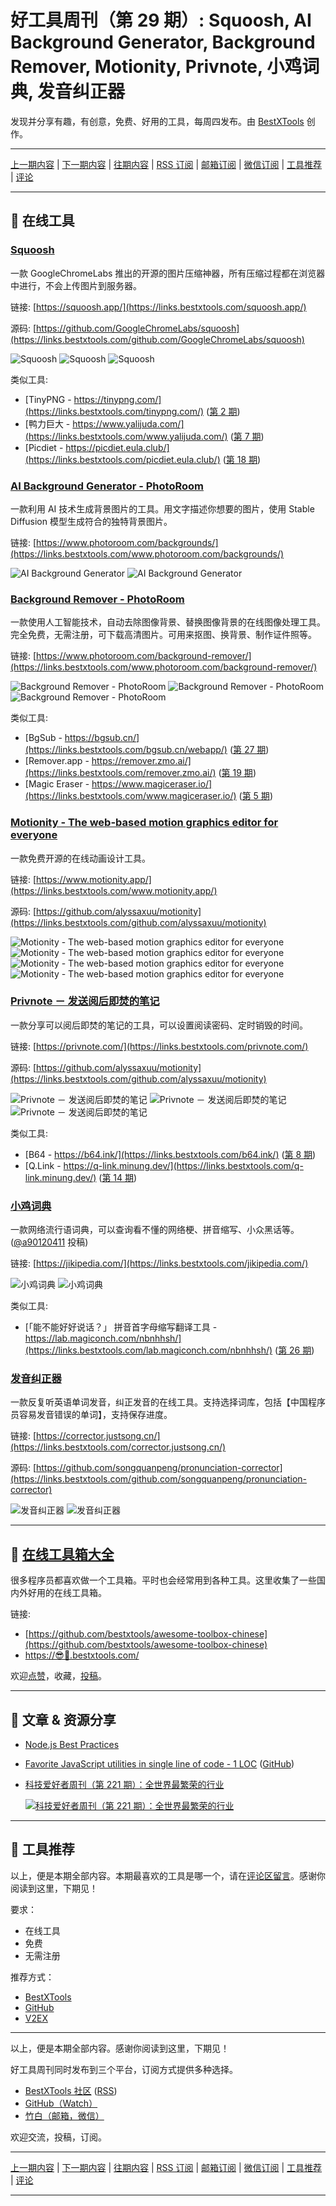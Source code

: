 # 好工具周刊（第 29 期）: Squoosh, AI Background Generator, Background Remover, Motionity, Privnote, 小鸡词典, 发音纠正器

发现并分享有趣，有创意，免费、好用的工具，每周四发布。由 [BestXTools](https://www.bestxtools.com/) 创作。

---

[上一期内容](https://github.com/bestxtools/weekly-cn/blob/main/docs/issue-28.md) | [下一期内容](https://github.com/bestxtools/weekly-cn/blob/main/docs/issue-30.md) | [往期内容](https://github.com/bestxtools/weekly-cn) | [RSS 订阅](https://discuss-cn.bestxtools.com/t/weekly) | [邮箱订阅](https://bestxtools.zhubai.love/?subscribe=1) | [微信订阅](https://discuss-cn.bestxtools.com/d/5/2) | [工具推荐](https://discuss-cn.bestxtools.com/t/tools) | [评论](https://discuss-cn.bestxtools.com/d/77/3)

---

## 🌈 在线工具

### [Squoosh](https://links.bestxtools.com/squoosh.app/)

一款 GoogleChromeLabs 推出的开源的图片压缩神器，所有压缩过程都在浏览器中进行，不会上传图片到服务器。

链接: [https://squoosh.app/](https://links.bestxtools.com/squoosh.app/)

源码: [https://github.com/GoogleChromeLabs/squoosh](https://links.bestxtools.com/github.com/GoogleChromeLabs/squoosh)

![Squoosh](https://raw.githubusercontent.com/bestxtools/weekly-cn/main/images/2022-09-08-12-02-01.png)
![Squoosh](https://raw.githubusercontent.com/bestxtools/weekly-cn/main/images/2022-09-08-12-02-02.png)
![Squoosh](https://raw.githubusercontent.com/bestxtools/weekly-cn/main/images/2022-09-08-12-02-03.png)

类似工具:

- [TinyPNG - https://tinypng.com/](https://links.bestxtools.com/tinypng.com/) ([第 2 期](https://discuss-cn.bestxtools.com/d/9))
- [鸭力巨大 - https://www.yalijuda.com/](https://links.bestxtools.com/www.yalijuda.com/) ([第 7 期](https://discuss-cn.bestxtools.com/d/16))
- [Picdiet - https://picdiet.eula.club/](https://links.bestxtools.com/picdiet.eula.club/) ([第 18 期](https://discuss-cn.bestxtools.com/d/47))

### [AI Background Generator - PhotoRoom](https://links.bestxtools.com/www.photoroom.com/backgrounds/)

一款利用 AI 技术生成背景图片的工具。用文字描述你想要的图片，使用 Stable Diffusion 模型生成符合的独特背景图片。

链接: [https://www.photoroom.com/backgrounds/](https://links.bestxtools.com/www.photoroom.com/backgrounds/)

![AI Background Generator](https://raw.githubusercontent.com/bestxtools/weekly-cn/main/images/2022-09-07-15-40-01.png)
![AI Background Generator](https://raw.githubusercontent.com/bestxtools/weekly-cn/main/images/2022-09-07-15-40-02.png)

### [Background Remover - PhotoRoom](https://links.bestxtools.com/www.photoroom.com/background-remover/)

一款使用人工智能技术，自动去除图像背景、替换图像背景的在线图像处理工具。完全免费，无需注册，可下载高清图片。可用来抠图、换背景、制作证件照等。

链接: [https://www.photoroom.com/background-remover/](https://links.bestxtools.com/www.photoroom.com/background-remover/)

![Background Remover - PhotoRoom](https://raw.githubusercontent.com/bestxtools/weekly-cn/main/images/2022-09-07-16-13-01.png)
![Background Remover - PhotoRoom](https://raw.githubusercontent.com/bestxtools/weekly-cn/main/images/2022-09-07-16-13-02.png)
![Background Remover - PhotoRoom](https://raw.githubusercontent.com/bestxtools/weekly-cn/main/images/2022-09-07-16-13-03.png)

类似工具:

- [BgSub - https://bgsub.cn/](https://links.bestxtools.com/bgsub.cn/webapp/) ([第 27 期](https://discuss-cn.bestxtools.com/d/71))
- [Remover.app - https://remover.zmo.ai/](https://links.bestxtools.com/remover.zmo.ai/) ([第 19 期](https://discuss-cn.bestxtools.com/d/56))
- [Magic Eraser - https://www.magiceraser.io/](https://links.bestxtools.com/www.magiceraser.io/) ([第 5 期](https://discuss-cn.bestxtools.com/d/13))

### [Motionity - The web-based motion graphics editor for everyone](https://links.bestxtools.com/www.motionity.app/)

一款免费开源的在线动画设计工具。

链接: [https://www.motionity.app/](https://links.bestxtools.com/www.motionity.app/)

源码: [https://github.com/alyssaxuu/motionity](https://links.bestxtools.com/github.com/alyssaxuu/motionity)

![Motionity - The web-based motion graphics editor for everyone](https://raw.githubusercontent.com/bestxtools/weekly-cn/main/images/2022-09-08-08-54-01.png)
![Motionity - The web-based motion graphics editor for everyone](https://raw.githubusercontent.com/bestxtools/weekly-cn/main/images/2022-09-08-08-54-02.png)
![Motionity - The web-based motion graphics editor for everyone](https://raw.githubusercontent.com/bestxtools/weekly-cn/main/images/2022-09-08-08-54-03.png)
![Motionity - The web-based motion graphics editor for everyone](https://raw.githubusercontent.com/bestxtools/weekly-cn/main/images/2022-09-08-08-54-05.gif)

### [Privnote － 发送阅后即焚的笔记](https://links.bestxtools.com/privnote.com/)

一款分享可以阅后即焚的笔记的工具，可以设置阅读密码、定时销毁的时间。

链接: [https://privnote.com/](https://links.bestxtools.com/privnote.com/)

源码: [https://github.com/alyssaxuu/motionity](https://links.bestxtools.com/github.com/alyssaxuu/motionity)

![Privnote － 发送阅后即焚的笔记](https://raw.githubusercontent.com/bestxtools/weekly-cn/main/images/2022-09-08-09-12-01.png)
![Privnote － 发送阅后即焚的笔记](https://raw.githubusercontent.com/bestxtools/weekly-cn/main/images/2022-09-08-09-12-02.png)
![Privnote － 发送阅后即焚的笔记](https://raw.githubusercontent.com/bestxtools/weekly-cn/main/images/2022-09-08-09-12-03.png)

类似工具:

- [B64 - https://b64.ink/](https://links.bestxtools.com/b64.ink/) ([第 8 期](https://discuss-cn.bestxtools.com/d/22))
- [Q.Link - https://q-link.minung.dev/](https://links.bestxtools.com/q-link.minung.dev/) ([第 14 期](https://discuss-cn.bestxtools.com/d/39))

### [小鸡词典](https://links.bestxtools.com/jikipedia.com/)

一款网络流行语词典，可以查询看不懂的网络梗、拼音缩写、小众黑话等。([@a90120411](https://discuss-cn.bestxtools.com/d/70/4) 投稿)

链接: [https://jikipedia.com/](https://links.bestxtools.com/jikipedia.com/)

![小鸡词典](https://raw.githubusercontent.com/bestxtools/weekly-cn/main/images/2022-09-08-09-51-01.png)
![小鸡词典](https://raw.githubusercontent.com/bestxtools/weekly-cn/main/images/2022-09-08-09-51-02.png)

类似工具:

- [「能不能好好说话？」 拼音首字母缩写翻译工具 - https://lab.magiconch.com/nbnhhsh/](https://links.bestxtools.com/lab.magiconch.com/nbnhhsh/) ([第 26 期](https://discuss-cn.bestxtools.com/d/70))

### [发音纠正器](https://links.bestxtools.com/corrector.justsong.cn/)

一款反复听英语单词发音，纠正发音的在线工具。支持选择词库，包括【中国程序员容易发音错误的单词】，支持保存进度。

链接: [https://corrector.justsong.cn/](https://links.bestxtools.com/corrector.justsong.cn/)

源码: [https://github.com/songquanpeng/pronunciation-corrector](https://links.bestxtools.com/github.com/songquanpeng/pronunciation-corrector)

![发音纠正器](https://raw.githubusercontent.com/bestxtools/weekly-cn/main/images/2022-09-08-10-47-01.png)
![发音纠正器](https://raw.githubusercontent.com/bestxtools/weekly-cn/main/images/2022-09-08-10-47-02.png)

---

## 🧰 [在线工具箱大全](https://awesome-toolbox-chinese.bestxtools.com/)

很多程序员都喜欢做一个工具箱。平时也会经常用到各种工具。这里收集了一些国内外好用的在线工具箱。

链接:

- [https://github.com/bestxtools/awesome-toolbox-chinese](https://github.com/bestxtools/awesome-toolbox-chinese)
- [https://😎🧰.bestxtools.com/](https://😎🧰.bestxtools.com/)

欢迎[点赞](https://github.com/bestxtools/awesome-toolbox-chinese)，收藏，[投稿](https://github.com/bestxtools/awesome-toolbox-chinese/issues)。

---

## 🌈 文章 & 资源分享

- [Node.js Best Practices](https://github.com/goldbergyoni/nodebestpractices)

- [Favorite JavaScript utilities in single line of code - 1 LOC](https://1loc.dev/) ([GitHub](https://github.com/phuocng/1loc))

- [科技爱好者周刊（第 221 期）：全世界最繁荣的行业](https://links.bestxtools.com/www.ruanyifeng.com/blog/2022/09/weekly-issue-221.html)

  [![科技爱好者周刊（第 221 期）：全世界最繁荣的行业](https://raw.githubusercontent.com/bestxtools/weekly-cn/main/images/2022-09-07-23-02-01.png)](https://links.bestxtools.com/www.ruanyifeng.com/blog/2022/09/weekly-issue-221.html)

---

## 🌈 工具推荐

以上，便是本期全部内容。本期最喜欢的工具是哪一个，请在[评论区留言](https://discuss-cn.bestxtools.com/d/77/3)。感谢你阅读到这里，下期见！

要求：

- 在线工具
- 免费
- 无需注册

推荐方式：

- [BestXTools](https://discuss-cn.bestxtools.com/d/8)
- [GitHub](https://github.com/bestxtools/weekly-cn/issues)
- [V2EX](https://links.bestxtools.com/www.v2ex.com/t/836201?r=BestXTools)

---

以上，便是本期全部内容。感谢你阅读到这里，下期见！

好工具周刊同时发布到三个平台，订阅方式提供多种选择。

- [BestXTools 社区](https://discuss-cn.bestxtools.com/t/weekly) ([RSS](https://discuss-cn.bestxtools.com/atom/t/weekly/discussions))
- [GitHub（Watch）](https://github.com/bestxtools/weekly-cn)
- [竹白（邮箱，微信）](https://bestxtools.zhubai.love/?subscribe=1)

欢迎交流，投稿，订阅。

---

[上一期内容](https://github.com/bestxtools/weekly-cn/blob/main/docs/issue-28.md) | [下一期内容](https://github.com/bestxtools/weekly-cn/blob/main/docs/issue-30.md) | [往期内容](https://github.com/bestxtools/weekly-cn) | [RSS 订阅](https://discuss-cn.bestxtools.com/t/weekly) | [邮箱订阅](https://bestxtools.zhubai.love/?subscribe=1) | [微信订阅](https://discuss-cn.bestxtools.com/d/5/2) | [工具推荐](https://discuss-cn.bestxtools.com/t/tools) | [评论](https://discuss-cn.bestxtools.com/d/77/3)

---
